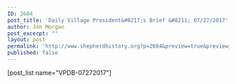 ```yaml
---
ID: 2684
post_title: 'Daily Village President&#8217;s Brief &#8211; 07/27/2017'
author: Jon Morgan
post_excerpt: ""
layout: post
permalink: 'http://www.shepherdhistory.org?p=2684&preview=true&preview_id=2684'
published: false
---
```

[post_list name="VPDB-07272017"]